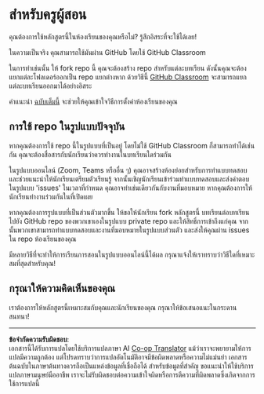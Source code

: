 <!--
CO_OP_TRANSLATOR_METADATA:
{
  "original_hash": "a094ef9927883de1cfcee51dbd143381",
  "translation_date": "2025-08-29T08:42:18+00:00",
  "source_file": "lessons/0-course-setup/for-teachers.md",
  "language_code": "th"
}
-->
# สำหรับครูผู้สอน

คุณต้องการใช้หลักสูตรนี้ในห้องเรียนของคุณหรือไม่? รู้สึกอิสระที่จะใช้ได้เลย!

ในความเป็นจริง คุณสามารถใช้มันผ่าน GitHub โดยใช้ GitHub Classroom

ในการทำเช่นนั้น ให้ fork repo นี้ คุณจะต้องสร้าง repo สำหรับแต่ละบทเรียน ดังนั้นคุณจะต้องแยกแต่ละโฟลเดอร์ออกเป็น repo แยกต่างหาก ด้วยวิธีนี้ [GitHub Classroom](https://classroom.github.com/classrooms) จะสามารถแยกแต่ละบทเรียนออกมาได้อย่างอิสระ

คำแนะนำ [ฉบับเต็มนี้](https://github.blog/2020-03-18-set-up-your-digital-classroom-with-github-classroom/) จะช่วยให้คุณเข้าใจวิธีการตั้งค่าห้องเรียนของคุณ

## การใช้ repo ในรูปแบบปัจจุบัน

หากคุณต้องการใช้ repo นี้ในรูปแบบที่เป็นอยู่ โดยไม่ใช้ GitHub Classroom ก็สามารถทำได้เช่นกัน คุณจะต้องสื่อสารกับนักเรียนว่าควรทำงานในบทเรียนใดร่วมกัน

ในรูปแบบออนไลน์ (Zoom, Teams หรืออื่น ๆ) คุณอาจสร้างห้องย่อยสำหรับการทำแบบทดสอบ และช่วยแนะนำให้นักเรียนเตรียมตัวเรียนรู้ จากนั้นเชิญนักเรียนเข้าร่วมทำแบบทดสอบและส่งคำตอบในรูปแบบ 'issues' ในเวลาที่กำหนด คุณอาจทำเช่นเดียวกันกับงานที่มอบหมาย หากคุณต้องการให้นักเรียนทำงานร่วมกันในที่เปิดเผย

หากคุณต้องการรูปแบบที่เป็นส่วนตัวมากขึ้น ให้ขอให้นักเรียน fork หลักสูตรนี้ บทเรียนต่อบทเรียน ไปยัง GitHub repo ของพวกเขาเองในรูปแบบ private repo และให้สิทธิ์การเข้าถึงแก่คุณ จากนั้นพวกเขาสามารถทำแบบทดสอบและงานที่มอบหมายในรูปแบบส่วนตัว และส่งให้คุณผ่าน issues ใน repo ห้องเรียนของคุณ

มีหลายวิธีที่จะทำให้การเรียนการสอนในรูปแบบออนไลน์นี้ได้ผล กรุณาแจ้งให้เราทราบว่าวิธีใดที่เหมาะสมที่สุดสำหรับคุณ!

## กรุณาให้ความคิดเห็นของคุณ

เราต้องการให้หลักสูตรนี้เหมาะสมกับคุณและนักเรียนของคุณ กรุณาให้ข้อเสนอแนะในกระดานสนทนา!

---

**ข้อจำกัดความรับผิดชอบ**:  
เอกสารนี้ได้รับการแปลโดยใช้บริการแปลภาษา AI [Co-op Translator](https://github.com/Azure/co-op-translator) แม้ว่าเราจะพยายามให้การแปลมีความถูกต้อง แต่โปรดทราบว่าการแปลอัตโนมัติอาจมีข้อผิดพลาดหรือความไม่แม่นยำ เอกสารต้นฉบับในภาษาต้นทางควรถือเป็นแหล่งข้อมูลที่เชื่อถือได้ สำหรับข้อมูลที่สำคัญ ขอแนะนำให้ใช้บริการแปลภาษามนุษย์มืออาชีพ เราจะไม่รับผิดชอบต่อความเข้าใจผิดหรือการตีความที่ผิดพลาดซึ่งเกิดจากการใช้การแปลนี้